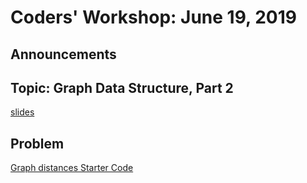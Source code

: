 # Coders' Workshop: June 19, 2019

## Announcements


## Topic: Graph Data Structure, Part 2

[slides](https://slides.com/bbyunis/coder-s-workshop-2-5-7-9-12)

## Problem

[Graph distances Starter Code](https://github.com/andy-young/Coders-Workshop/blob/master/Coding-Challenges/graph-distances/starterGraph.js)
